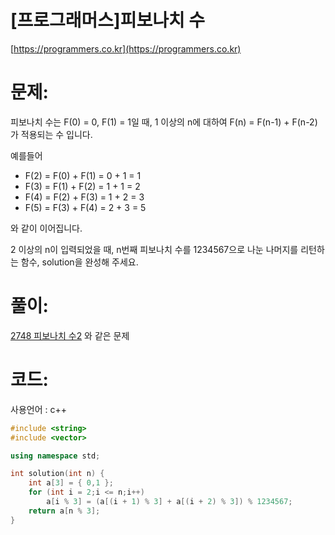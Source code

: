 # [프로그래머스]피보나치 수

[https://programmers.co.kr](https://programmers.co.kr)

# 문제:

피보나치 수는 F(0) = 0, F(1) = 1일 때, 1 이상의 n에 대하여 F(n) = F(n-1) + F(n-2) 가 적용되는 수 입니다. 



예를들어 



- F(2) = F(0) + F(1) = 0 + 1 = 1
- F(3) = F(1) + F(2) = 1 + 1 = 2
- F(4) = F(2) + F(3) = 1 + 2 = 3
- F(5) = F(3) + F(4) = 2 + 3 = 5



와 같이 이어집니다.



2 이상의 n이 입력되었을 때, n번째 피보나치 수를 1234567으로 나눈 나머지를 리턴하는 함수, solution을 완성해 주세요.



# 풀이:

[2748 피보나치 수2](https://jyukki97.github.io/blog/2018-01-05-2748/) 와 같은 문제

  

# **코드:**
사용언어 : c++
```c++
#include <string>
#include <vector>

using namespace std;

int solution(int n) {
    int a[3] = { 0,1 };
	for (int i = 2;i <= n;i++)
		a[i % 3] = (a[(i + 1) % 3] + a[(i + 2) % 3]) % 1234567;
    return a[n % 3];
}
```

